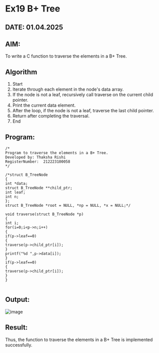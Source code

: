 # Ex19 B+ Tree
## DATE: 01.04.2025
## AIM:
To write a C function to traverse the elements in a B+ Tree.

## Algorithm
1. Start
2. Iterate through each element in the node's data array.
3. If the node is not a leaf, recursively call traverse on the current child pointer.
4. Print the current data element.
5. After the loop, if the node is not a leaf, traverse the last child pointer.
6. Return after completing the traversal.
7. End 

## Program:
```
/*
Program to traverse the elements in a B+ Tree.
Developed by: Thaksha Rishi
RegisterNumber:  212223100058
*/

/*struct B_TreeNode 
{ 
int *data; 
struct B_TreeNode **child_ptr; 
int leaf; 
int n; 
}; 
struct B_TreeNode *root = NULL, *np = NULL, *x = NULL;*/ 
 
void traverse(struct B_TreeNode *p) 
{ 
int i; 
for(i=0;i<p->n;i++) 
{ 
if(p->leaf==0) 
{ 
traverse(p->child_ptr[i]); 
} 
printf("%d ",p->data[i]); 
} 
if(p->leaf==0) 
{ 
traverse(p->child_ptr[i]); 
} 
} 


```

## Output:

![image](https://github.com/user-attachments/assets/79ea131a-fa12-4895-9ab8-0aa9e90d80fb)


## Result:
Thus, the function to traverse the elements in a B+ Tree is implemented successfully.
